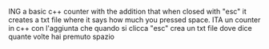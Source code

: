 ING a basic c++ counter with the addition that when closed with "esc" it creates a txt file where it says how much you pressed space. ITA un counter in c++ con l'aggiunta che quando si clicca "esc" crea un txt file dove dice quante volte hai premuto spazio
